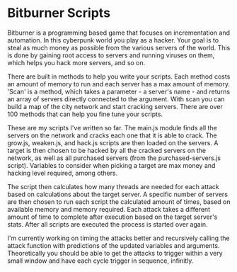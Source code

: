 # Bitburner Scripts
Bitburner is a programming based game that focuses on incrementation and automation. In this cyberpunk world you play as a hacker. Your goal is to steal as much money as possible from the various servers of the world. This is done by gaining root access to servers and running viruses on them, which helps you hack more servers, and so on.

There are built in methods to help you write your scripts. Each method costs an amount of memory to run and each server has a max amount of memory. 'Scan' is a method, which takes a parameter - a server's name - and returns an array of servers directly connected to the argument. With scan you can build a map of the city network and start cracking servers. There are over 100 methods that can help you fine tune your scripts.

These are my scripts I've written so far. The main.js module finds all the servers on the network and cracks each one that it is able to crack. The grow.js, weaken.js, and hack.js scripts are then loaded on the servers. A target is then chosen to be hacked by all the cracked servers on the network, as well as all purchased servers (from the purchased-servers.js script). Variables to consider when picking a target are max money and hacking level required, among others.

The script then calculates how many threads are needed for each attack based on calculations about the target server. A specific number of servers are then chosen to run each script the calculated amount of times, based on available memory and memory required. Each attack takes a different amount of time to complete after execution based on the target server's stats. After all scripts are executed the process is started over again.

I'm currently working on timing the attacks better and recursively calling the attack function with predictions of the updated variables and arguments. Theoretically you should be able to get the attacks to trigger within a very small window and have each cycle trigger in sequence, infinitly.
